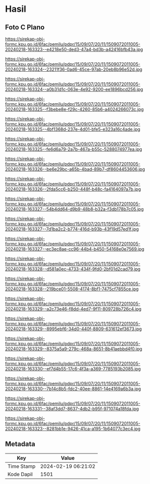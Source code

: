 # Hasil

## Foto C Plano

https://sirekap-obj-formc.kpu.go.id/6fac/pemilu/pdpr/15/09/07/20/11/1509072011005-20240218-163323--e4218e50-ded3-47a4-bd3b-a42416bfb43a.jpg

https://sirekap-obj-formc.kpu.go.id/6fac/pemilu/pdpr/15/09/07/20/11/1509072011005-20240218-163324--23211f36-0ad6-45ce-97ab-20eb8b96e52d.jpg

https://sirekap-obj-formc.kpu.go.id/6fac/pemilu/pdpr/15/09/07/20/11/1509072011005-20240218-163324--a0b31d1c-063e-4e92-9200-ee1896bcd256.jpg

https://sirekap-obj-formc.kpu.go.id/6fac/pemilu/pdpr/15/09/07/20/11/1509072011005-20240218-163325--f3bebe8e-f29c-4260-85b6-a4024266073c.jpg

https://sirekap-obj-formc.kpu.go.id/6fac/pemilu/pdpr/15/09/07/20/11/1509072011005-20240218-163325--4bf1368d-237e-4d01-bfe5-e323a16c4ade.jpg

https://sirekap-obj-formc.kpu.go.id/6fac/pemilu/pdpr/15/09/07/20/11/1509072011005-20240218-163325--fe6d6a79-2a7b-467a-b55c-5288074977ea.jpg

https://sirekap-obj-formc.kpu.go.id/6fac/pemilu/pdpr/15/09/07/20/11/1509072011005-20240218-163326--be6e29bc-a65b-4bad-89b7-df8604453606.jpg

https://sirekap-obj-formc.kpu.go.id/6fac/pemilu/pdpr/15/09/07/20/11/1509072011005-20240218-163326--2fda5cc6-b250-448f-b48c-fa4164097a7b.jpg

https://sirekap-obj-formc.kpu.go.id/6fac/pemilu/pdpr/15/09/07/20/11/1509072011005-20240218-163327--54b4dd64-d9b9-48b8-b32a-f3db178b7c05.jpg

https://sirekap-obj-formc.kpu.go.id/6fac/pemilu/pdpr/15/09/07/20/11/1509072011005-20240218-163327--7d1ba2c2-b774-416d-b93b-43f19d57ed1f.jpg

https://sirekap-obj-formc.kpu.go.id/6fac/pemilu/pdpr/15/09/07/20/11/1509072011005-20240218-163327--ec3ec8ae-cc96-44b4-b450-54168e0e7569.jpg

https://sirekap-obj-formc.kpu.go.id/6fac/pemilu/pdpr/15/09/07/20/11/1509072011005-20240218-163328--d581a0ec-4733-434f-9fd0-2bf01d2cad79.jpg

https://sirekap-obj-formc.kpu.go.id/6fac/pemilu/pdpr/15/09/07/20/11/1509072011005-20240218-163328--219bce01-5508-4174-8bf1-7475cf7855ce.jpg

https://sirekap-obj-formc.kpu.go.id/6fac/pemilu/pdpr/15/09/07/20/11/1509072011005-20240218-163329--a2c73e46-f8dd-4ed7-9f11-809728b726c4.jpg

https://sirekap-obj-formc.kpu.go.id/6fac/pemilu/pdpr/15/09/07/20/11/1509072011005-20240218-163329--8995ebf6-34d0-440f-8809-631612ef3673.jpg

https://sirekap-obj-formc.kpu.go.id/6fac/pemilu/pdpr/15/09/07/20/11/1509072011005-20240218-163329--8375a5a9-279c-468a-8651-8b41aebbd4f0.jpg

https://sirekap-obj-formc.kpu.go.id/6fac/pemilu/pdpr/15/09/07/20/11/1509072011005-20240218-163330--ef7d4b55-17c6-4f3a-a369-7785193b2085.jpg

https://sirekap-obj-formc.kpu.go.id/6fac/pemilu/pdpr/15/09/07/20/11/1509072011005-20240218-163330--7b14c8b5-fdc2-40ee-8861-14e4169a6b3a.jpg

https://sirekap-obj-formc.kpu.go.id/6fac/pemilu/pdpr/15/09/07/20/11/1509072011005-20240218-163331--38af3dd7-8637-4db2-b95f-971074a18fda.jpg

https://sirekap-obj-formc.kpu.go.id/6fac/pemilu/pdpr/15/09/07/20/11/1509072011005-20240218-163323--8281bb1e-9426-41ca-a195-1b64077c3ec4.jpg


## Metadata

| Key        | Value               |
| ---------- | ------------------- |
| Time Stamp | 2024-02-19 06:21:02 |
| Kode Dapil | 1501                |



